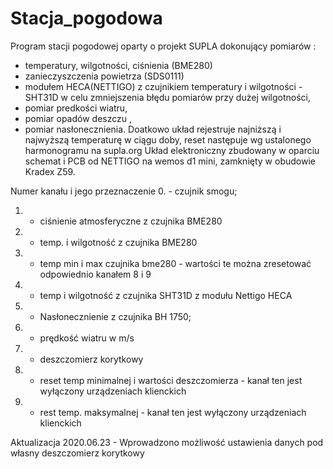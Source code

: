 # Stacja_pogodowa
Program stacji pogodowej oparty o projekt SUPLA dokonujący pomiarów :
  * temperatury, wilgotności, ciśnienia (BME280)
  * zanieczyszczenia powietrza (SDS0111)
  * modułem HECA(NETTIGO) z czujnikiem  temperatury i wilgotności - SHT31D w celu zmniejszenia błędu pomiarów przy dużej wilgotności,
  * pomiar predkości wiatru, 
  * pomiar opadów deszczu ,
  * pomiar nasłonecznienia.
Doatkowo układ rejestruje  najniższą i najwyższą temperaturę w ciągu doby, reset następuje wg ustalonego harmonogramu na supla.org
Układ elektroniczny zbudowany w oparciu schemat i PCB od NETTIGO na wemos d1 mini, zamknięty w obudowie Kradex Z59.

Numer kanału i jego przeznaczenie
 0. - czujnik smogu;
 1. - ciśnienie atmosferyczne z czujnika BME280
 2. - temp. i wilgotność z czujnika BME280
 3. - temp min i max czujnika bme280 - wartości te można zresetować odpowiednio kanałem 8 i 9
 4. - temp i wilgotność z czujnika SHT31D z modułu Nettigo HECA
 5. - Nasłonecznienie z czujnika BH 1750;
 6. - prędkość wiatru w m/s
 7. - deszczomierz korytkowy 
 8. - reset temp minimalnej i wartości deszczomierza - kanał ten jest wyłączony  urządzeniach klienckich
 9. - rest temp. maksymalnej - kanał ten jest wyłączony  urządzeniach klienckich
 
Aktualizacja 2020.06.23 - Wprowadzono możliwość ustawienia danych pod własny deszczomierz korytkowy
